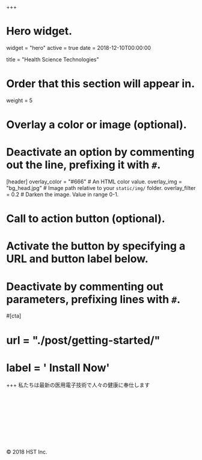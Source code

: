 +++
# Hero widget.
widget = "hero"
active = true
date = 2018-12-10T00:00:00

title = "Health Science Technologies"

# Order that this section will appear in.
weight = 5

# Overlay a color or image (optional).
#   Deactivate an option by commenting out the line, prefixing it with `#`.
[header]
  overlay_color = "#666"  # An HTML color value.
  overlay_img = "bg_head.jpg"  # Image path relative to your `static/img/` folder.
  overlay_filter = 0.2  # Darken the image. Value in range 0-1.

# Call to action button (optional).
#   Activate the button by specifying a URL and button label below.
#   Deactivate by commenting out parameters, prefixing lines with `#`.
#[cta]
#  url = "./post/getting-started/"
#  label = '<i class="fas fa-download"></i> Install Now'
+++
私たちは最新の医用電子技術で人々の健康に奉仕します

<div style="margin-top: 10rem;">
  <a>&copy; 2018 HST Inc.
  </a>
</div>
